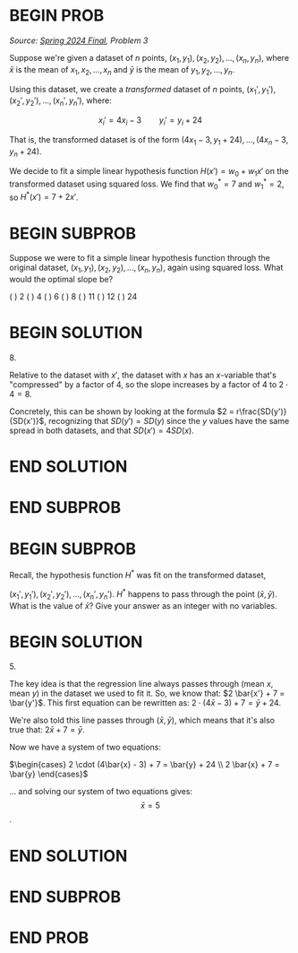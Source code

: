 # BEGIN PROB

<i>Source: [Spring 2024 Final](../sp24-final/index.html), Problem 3</i>

Suppose we're given a dataset of $n$ points,
$(x_1, y_1), (x_2, y_2), ..., (x_n, y_n)$, where $\bar{x}$ is the mean
of $x_1, x_2, ..., x_n$ and $\bar{y}$ is the mean of
$y_1, y_2, ..., y_n$.

Using this dataset, we create a *transformed* dataset of $n$ points,
$(x_1', y_1'), (x_2', y_2'), ..., (x_n', y_n')$, where:

$$x_i' = 4x_i - 3 \qquad y_i' = y_i + 24$$

That is, the transformed dataset is of the form
$(4x_1 - 3, y_1 + 24), ..., (4x_n - 3, y_n + 24)$.

We decide to fit a simple linear hypothesis function
$H(x') = w_0 + w_1x'$ on the transformed dataset using squared loss. We
find that $w_0^* = 7$ and $w_1^* = 2$, so $H^*(x') = 7 + 2x'$.

# BEGIN SUBPROB

Suppose we were to fit a simple linear hypothesis function through the
original dataset, $(x_1, y_1), (x_2, y_2), ..., (x_n, y_n)$, again using
squared loss. What would the optimal slope be?

( ) $2$ 
( ) $4$ 
( ) $6$ 
( ) $8$ 
( ) $11$ 
( ) $12$ 
( ) $24$

# BEGIN SOLUTION

$8.$

Relative to the dataset with $x'$, the dataset with $x$ has an $x$-variable that's "compressed" by a factor of 4, so the slope increases by a factor of 4 to $2 \cdot 4 = 8$.

Concretely, this can be shown by looking at the formula $2 = r\frac{SD(y')}{SD(x')}$, recognizing that $SD(y') = SD(y)$ since the $y$ values have the same spread in both datasets, and that $SD(x') = 4 SD(x)$.

# END SOLUTION

# END SUBPROB

# BEGIN SUBPROB

Recall, the hypothesis function $H^*$ was fit on the transformed
dataset,

$(x_1', y_1'), (x_2', y_2'), ..., (x_n', y_n')$. $H^*$ happens to pass
through the point $(\bar{x}, \bar{y})$. What is the value of $\bar{x}$?
Give your answer as an integer with no variables.

# BEGIN SOLUTION

$5$.

The key idea is that the regression line always passes through $(\text{mean } x, \text{mean } y)$ in the dataset we used to fit it. So, we know that: $2 \bar{x'} + 7 = \bar{y'}$. This first equation can be rewritten as: $2 \cdot (4\bar{x} - 3) + 7 = \bar{y} + 24$.

We're also told this line passes through $(\bar{x}, \bar{y})$, which means that it's also true that: $2 \bar{x} + 7 = \bar{y}$.

Now we have a system of two equations:

$\begin{cases}
2 \cdot (4\bar{x} - 3) + 7 = \bar{y} + 24 \\
2 \bar{x} + 7 = \bar{y}
\end{cases}$

$\dots$ and solving our system of two equations gives: $$\bar{x} = 5$$.

# END SOLUTION

# END SUBPROB

# END PROB